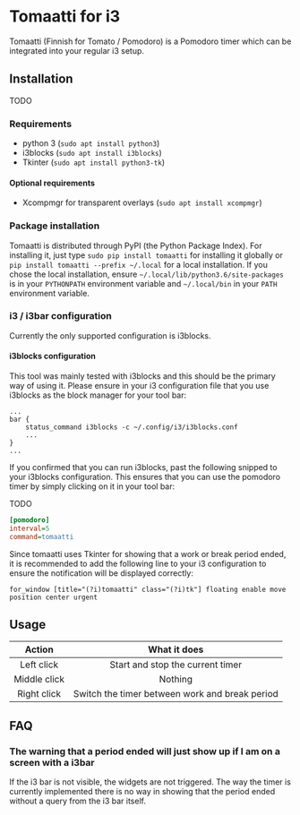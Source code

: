 # Tomaatti for i3
Tomaatti (Finnish for Tomato / Pomodoro) is a Pomodoro timer which can be integrated into your
regular i3 setup.

## Installation
TODO

### Requirements
* python 3 (`sudo apt install python3`)
* i3blocks (`sudo apt install i3blocks`)
* Tkinter (`sudo apt install python3-tk`)

#### Optional requirements
* Xcompmgr for transparent overlays (`sudo apt install xcompmgr`)

### Package installation
Tomaatti is distributed through PyPI (the Python Package Index). For installing it, just
type ```sudo pip install tomaatti``` for installing it globally or ```pip install tomaatti --prefix ~/.local```
for a local installation. If you chose the local installation, ensure ```~/.local/lib/python3.6/site-packages``` is in your ```PYTHONPATH``` environment
variable and ```~/.local/bin``` in your ```PATH``` environment variable.

### i3 / i3bar configuration
Currently the only supported configuration is i3blocks.

#### i3blocks configuration
This tool was mainly tested with i3blocks and this should be the primary way of using it. Please ensure in your i3 configuration file that you
use i3blocks as the block manager for your tool bar:
```
...
bar {
	status_command i3blocks -c ~/.config/i3/i3blocks.conf
	...
}
...
```

If you confirmed that you can run i3blocks, past the following snipped to your i3blocks configuration. This ensures that you can use
the pomodoro timer by simply clicking on it in your tool bar:

TODO
```ini
[pomodoro]
interval=5
command=tomaatti
```

Since tomaatti uses Tkinter for showing that a work or break period ended, it is recommended to add the following line to your i3 configuration to ensure the notification
will be displayed correctly:
```
for_window [title="(?i)tomaatti" class="(?i)tk"] floating enable move position center urgent
```

## Usage
| Action       | What it does                                   |
|      :-:     |     :-:                                        |
| Left click   | Start and stop the current timer               |
| Middle click | Nothing                                        |
| Right click  | Switch the timer between work and break period |

## FAQ

### The warning that a period ended will just show up if I am on a screen with a i3bar
If the i3 bar is not visible, the widgets are not triggered. The way the timer is currently implemented there is no way in showing
that the period ended without a query from the i3 bar itself.
